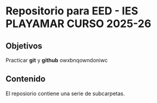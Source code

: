 # Repositorio para EED - IES PLAYAMAR CURSO 2025-26

## Objetivos

Practicar **git** y **github** owxbnqowndoniwc

## Contenido

El reposiorio contiene una serie de subcarpetas.
